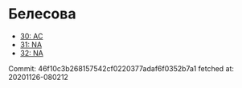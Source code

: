 # Белесова
- [30: AC](30.md)
- [31: NA](31.md)
- [32: NA](32.md)

Commit: 46f10c3b268157542cf0220377adaf6f0352b7a1
 fetched at: 20201126-080212
